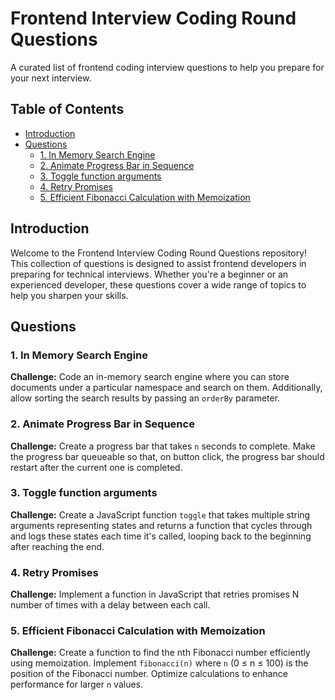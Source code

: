 # Frontend Interview Coding Round Questions

A curated list of frontend coding interview questions to help you prepare for your next interview.

## Table of Contents

- [Introduction](#introduction)
- [Questions](#questions)
  - [1. In Memory Search Engine](#1-in-memory-search-engine)
  - [2. Animate Progress Bar in Sequence](#2-animate-progress-bar-in-sequence)
  - [3. Toggle function arguments](#3-toggle-function-arguments)
  - [4. Retry Promises](#4-retry-promises)
  - [5. Efficient Fibonacci Calculation with Memoization](#5-efficient-fibonacci-calculation-with-memoization)
  
## Introduction

Welcome to the Frontend Interview Coding Round Questions repository! This collection of questions is designed to assist frontend developers in preparing for technical interviews. Whether you're a beginner or an experienced developer, these questions cover a wide range of topics to help you sharpen your skills.

## Questions

### 1. In Memory Search Engine

**Challenge:** Code an in-memory search engine where you can store documents under a particular namespace and search on them. Additionally, allow sorting the search results by passing an `orderBy` parameter.

### 2. Animate Progress Bar in Sequence

**Challenge:** Create a progress bar that takes `n` seconds to complete. Make the progress bar queueable so that, on button click, the progress bar should restart after the current one is completed.

### 3. Toggle function arguments

**Challenge:** 
Create a JavaScript function `toggle` that takes multiple string arguments representing states and returns a function that cycles through and logs these states each time it's called, looping back to the beginning after reaching the end.

### 4. Retry Promises

**Challenge:** 
Implement a function in JavaScript that retries promises N number of times with a delay between each call.

### 5. Efficient Fibonacci Calculation with Memoization

**Challenge:** Create a function to find the nth Fibonacci number efficiently using memoization. Implement `fibonacci(n)` where `n` (0 ≤ n ≤ 100) is the position of the Fibonacci number. Optimize calculations to enhance performance for larger `n` values.

